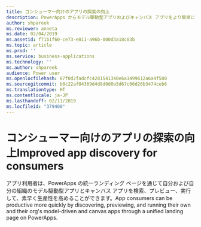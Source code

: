```yaml
---
title: コンシューマー向けのアプリの探索の向上
description: PowerApps からモデル駆動型アプリおよびキャンバス アプリをより簡単に検索および実行できます。
author: shpareek
ms.reviewer: anneta
ms.date: 02/04/2019
ms.assetid: f71b1f60-ce73-e811-a96b-000d3a18c83b
ms.topic: article
ms.prod: ''
ms.service: business-applications
ms.technology: ''
ms.author: shpareek
audience: Power user
ms.openlocfilehash: 07f0d2fadcfc4281541340e6a1499612a6a4f580
ms.sourcegitcommit: b0c22af04369d4d8d0d0a5d67c06d26b3474ceb6
ms.translationtype: HT
ms.contentlocale: ja-JP
ms.lasthandoff: 02/11/2019
ms.locfileid: "379400"
---
```

# <a name="improved-app-discovery-for-consumers"></a><span data-ttu-id="45a6b-103">コンシューマー向けのアプリの探索の向上</span><span class="sxs-lookup"><span data-stu-id="45a6b-103">Improved app discovery for consumers</span></span>




<span data-ttu-id="45a6b-104">アプリ利用者は、PowerApps の統一ランディング ページを通じて自分および自分の組織のモデル駆動型アプリとキャンバス アプリを検索、プレビュー、実行して、素早く生産性を高めることができます。</span><span class="sxs-lookup"><span data-stu-id="45a6b-104">App consumers can be productive more quickly by discovering, previewing, and running their own and their org's model-driven and canvas apps through a unified landing page on PowerApps.</span></span>
